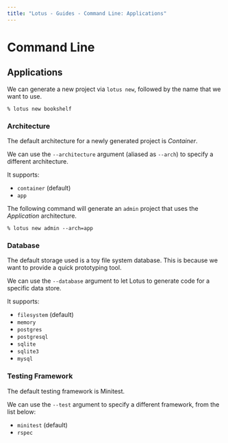 ```yaml
---
title: "Lotus - Guides - Command Line: Applications"
---
```


# Command Line

## Applications

We can generate a new project via `lotus new`, followed by the name that we want to use.

```shell
% lotus new bookshelf
```

### Architecture

The default architecture for a newly generated project is _Container_.

We can use the `--architecture` argument (aliased as `--arch`) to specify a different architecture.

It supports:

  * `container` (default)
  * `app`

The following command will generate an `admin` project that uses the _Application_ architecture.

```shell
% lotus new admin --arch=app
```

### Database

The default storage used is a toy file system database.
This is because we want to provide a quick prototyping tool.

We can use the `--database` argument to let Lotus to generate code for a specific data store.

It supports:

  * `filesystem` (default)
  * `memory`
  * `postgres`
  * `postgresql`
  * `sqlite`
  * `sqlite3`
  * `mysql`

### Testing Framework

The default testing framework is Minitest.

We can use the `--test` argument to specify a different framework, from the list below:

  * `minitest` (default)
  * `rspec`
